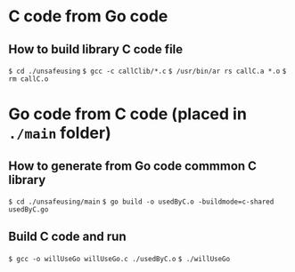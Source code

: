 # C code from Go code

## How to build library C code file

`$ cd ./unsafeusing`
`$ gcc -c callClib/*.c`
`$ /usr/bin/ar rs callC.a *.o`
`$ rm callC.o`

# Go code from C code (placed in `./main` folder)

## How to generate from Go code commmon C library 

`$ cd ./unsafeusing/main`
`$ go build -o usedByC.o -buildmode=c-shared usedByC.go`

## Build C code and run

`$ gcc -o willUseGo willUseGo.c ./usedByC.o`
`$ ./willUseGo`
